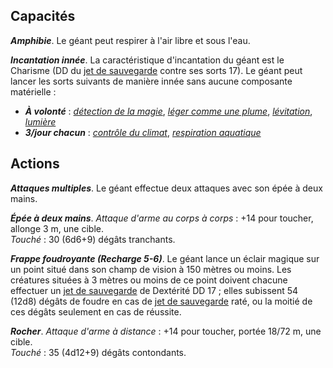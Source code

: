 ## Capacités
_**Amphibie**_. Le géant peut respirer à l'air libre et sous l'eau.

_**Incantation innée**_. La caractéristique d'incantation du géant est le Charisme (DD du [jet de sauvegarde](/utiliser-les-caracteristiques/#jets-de-sauvegarde) contre ses sorts 17). Le géant peut lancer les sorts suivants de manière innée sans aucune composante matérielle :
* _**À volonté**_ : [_détection de la magie_](/grimoire/detection-de-la-magie/), [_léger comme une plume_](/grimoire/leger-comme-une-plume/), [_lévitation_](/grimoire/levitation/), [_lumière_](/grimoire/lumiere/)
* _**3/jour chacun**_ : [_contrôle du climat_](/grimoire/controle-du-climat/), [_respiration aquatique_](/grimoire/respiration-aquatique/)

## Actions
_**Attaques multiples**_. Le géant effectue deux attaques avec son épée à deux mains.

_**Épée à deux mains**_. _Attaque d'arme au corps à corps_ : +14 pour toucher, allonge 3 m, une cible.  
_Touché_ : 30 (6d6+9) dégâts tranchants.

_**Frappe foudroyante (Recharge 5-6)**_. Le géant lance un éclair magique sur un point situé dans son champ de vision à 150 mètres ou moins. Les créatures situées à 3 mètres ou moins de ce point doivent chacune effectuer un [jet de sauvegarde](/utiliser-les-caracteristiques/#jets-de-sauvegarde) de Dextérité DD 17 ; elles subissent 54 (12d8) dégâts de foudre en cas de [jet de sauvegarde](/utiliser-les-caracteristiques/#jets-de-sauvegarde) raté, ou la moitié de ces dégâts seulement en cas de réussite.

_**Rocher**_. _Attaque d'arme à distance_ : +14 pour toucher, portée 18/72 m, une cible.  
_Touché_ : 35 (4d12+9) dégâts contondants.
